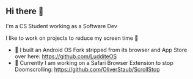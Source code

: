 ## Hi there 👋

I'm a CS Student working as a Software Dev

I like to work on projects to reduce my screen time 🌱

- 📲 I built an Android OS Fork stripped from its browser and App Store over here: https://github.com/LudditeOS
- 🚨 Currently I am working on a Safari Browser Extension to stop Doomscrolling: https://github.com/OliverStaub/ScrollStop

<!--
**ostaubzug/ostaubzug** is a ✨ _special_ ✨ repository because its `README.md` (this file) appears on your GitHub profile.

Here are some ideas to get you started:

- 🔭 I’m currently working on ...
- 🌱 I’m currently learning ...
- 👯 I’m looking to collaborate on ...
- 🤔 I’m looking for help with ...
- 💬 Ask me about ...
- 📫 How to reach me: ...
- 😄 Pronouns: ...
- ⚡ Fun fact: ...
-->
